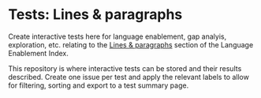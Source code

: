 # Tests: Lines & paragraphs
Create interactive tests here for language enablement, gap analyis, exploration, etc. relating to the [Lines & paragraphs](https://w3c.github.io/typography/#blocks_paragraphs) section of the Language Enablement Index.

This repository is where interactive tests can be stored and their results described.  Create one issue per test and apply the relevant labels to allow for filtering, sorting and export to a test summary page.
